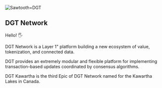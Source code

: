 ![Sawtooth=DGT](http://dgt.world/images/logo.svg)

DGT Network
-------------
Hello! :raised_hand_with_fingers_splayed:

DGT Network is a Layer 1" platform building a new ecosystem of 
value, tokenization, and connected data. 

DGT provides an extremely modular and flexible platform for
implementing transaction-based updates coordinated by consensus algorithms.

DGT Kawartha is the third Epic of DGT Network named for the Kawartha Lakes in Canada.
